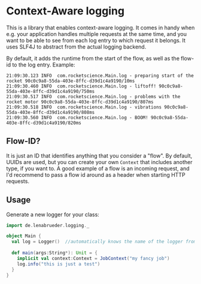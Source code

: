 # Context-Aware logging

This is a library that enables context-aware logging. It comes in handy when e.g.
your application handles multiple requests at the same time, and you want to be able
to see from each log entry to which request it belongs. It uses SLF4J to abstract from
the actual logging backend.

By default, it adds the runtime from the start of the flow, as well as the flow-id to the log entry.
Example:

```
21:09:30.123 INFO  com.rocketscience.Main.log - preparing start of the rocket 90c0c9a8-55da-403e-8ffc-d39d1c4a9190/10ms
21:09:30.460 INFO  com.rocketscience.Main.log - liftoff! 90c0c9a8-55da-403e-8ffc-d39d1c4a9190/750ms
21:09:30.517 INFO  com.rocketscience.Main.log - problems with the rocket motor 90c0c9a8-55da-403e-8ffc-d39d1c4a9190/807ms
21:09:30.518 INFO  com.rocketscience.Main.log - vibrations 90c0c9a8-55da-403e-8ffc-d39d1c4a9190/808ms
21:09:30.560 INFO  com.rocketscience.Main.log - BOOM! 90c0c9a8-55da-403e-8ffc-d39d1c4a9190/820ms
```

## Flow-ID?
It is just an ID that identifies anything that you consider a "flow". By default, UUIDs are used, but
you can create your own `Context` that includes another type, if you want to. A good example of a flow
is an incoming request, and I'd recommend to pass a flow id around as a header when starting HTTP requests.

## Usage
Generate a new logger for your class:

```scala
import de.lenabrueder.logging._

object Main {
  val log = Logger()  //automatically knows the name of the logger from the surrounding class and variable name
  
  def main(args:String*): Unit = {
    implicit val context:Context = JobContext("my fancy job")
    log.info("this is just a test")
  }
}
```
